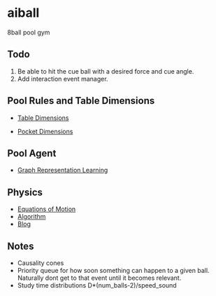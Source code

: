 # aiball
8ball pool gym

## Todo

1. Be able to hit the cue ball with a desired force and cue angle.
2. Add interaction event manager.

## Pool Rules and Table Dimensions

- [Table Dimensions](https://www.dimensions.com/element/8-foot-billiards-pool-table)

- [Pocket Dimensions](https://www.dimensions.com/element/billiards-pool-table-pockets)

## Pool Agent

  - [Graph Representation Learning](https://www.cs.mcgill.ca/~wlh/grl_book/files/GRL_Book.pdf)

## Physics
  - [Equations of Motion](https://ekiefl.github.io/2020/04/24/pooltool-theory/#--case-3-rolling)
  - [Algorithm](https://ekiefl.github.io/2020/12/20/pooltool-alg/)
  - [Blog](https://ekiefl.github.io/2020/04/24/pooltool-theory/)


## Notes

  - Causality cones
  - Priority queue for how soon something can happen to a given ball. Naturally dont get to that event until it becomes relevant.
  - Study time distributions D*(num_balls-2)/speed_sound